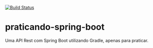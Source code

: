 [![Build Status](https://travis-ci.org/lopesdaniel/praticando-spring-boot.svg?branch=master)](https://travis-ci.org/lopesdaniel/praticando-spring-boot)

# praticando-spring-boot
Uma API Rest com Spring Boot utilizando Gradle, apenas para praticar. 


